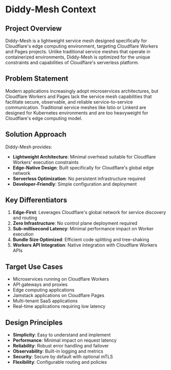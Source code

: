 # Diddy-Mesh Context

## Project Overview

Diddy-Mesh is a lightweight service mesh designed specifically for Cloudflare's edge computing environment, targeting Cloudflare Workers and Pages projects. Unlike traditional service meshes that operate in containerized environments, Diddy-Mesh is optimized for the unique constraints and capabilities of Cloudflare's serverless platform.

## Problem Statement

Modern applications increasingly adopt microservices architectures, but Cloudflare Workers and Pages lack the service mesh capabilities that facilitate secure, observable, and reliable service-to-service communication. Traditional service meshes like Istio or Linkerd are designed for Kubernetes environments and are too heavyweight for Cloudflare's edge computing model.

## Solution Approach

Diddy-Mesh provides:

- **Lightweight Architecture**: Minimal overhead suitable for Cloudflare Workers' execution constraints
- **Edge-Native Design**: Built specifically for Cloudflare's global edge network
- **Serverless Optimization**: No persistent infrastructure required
- **Developer-Friendly**: Simple configuration and deployment

## Key Differentiators

1. **Edge-First**: Leverages Cloudflare's global network for service discovery and routing
2. **Zero Infrastructure**: No control plane deployment required
3. **Sub-millisecond Latency**: Minimal performance impact on Worker execution
4. **Bundle Size Optimized**: Efficient code splitting and tree-shaking
5. **Workers API Integration**: Native integration with Cloudflare Workers APIs

## Target Use Cases

- Microservices running on Cloudflare Workers
- API gateways and proxies
- Edge computing applications
- Jamstack applications on Cloudflare Pages
- Multi-tenant SaaS applications
- Real-time applications requiring low latency

## Design Principles

- **Simplicity**: Easy to understand and implement
- **Performance**: Minimal impact on request latency
- **Reliability**: Robust error handling and failover
- **Observability**: Built-in logging and metrics
- **Security**: Secure by default with optional mTLS
- **Flexibility**: Configurable routing and policies